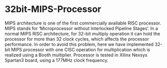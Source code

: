 # 32bit-MIPS-Processor
MIPS architecture is one of the first commercially 
available RISC processor. MIPS stands for ‘Microprocessor
without Interlocked Pipeline Stages’. In a normal MIPS RISC
architecture, for 32-bit multiply operation it can hold the
processor for more than 32 clock cycles, which affects the
processor performance. In order to avoid this problem, here we
have implemented 32-bit MIPS processor with one CISC
operation for multiplication which is realized using a Booth
multiplier. Processor is tested in Xilinx Nexsys Spartan3 board,
using a 177MHz clock frequency. 
